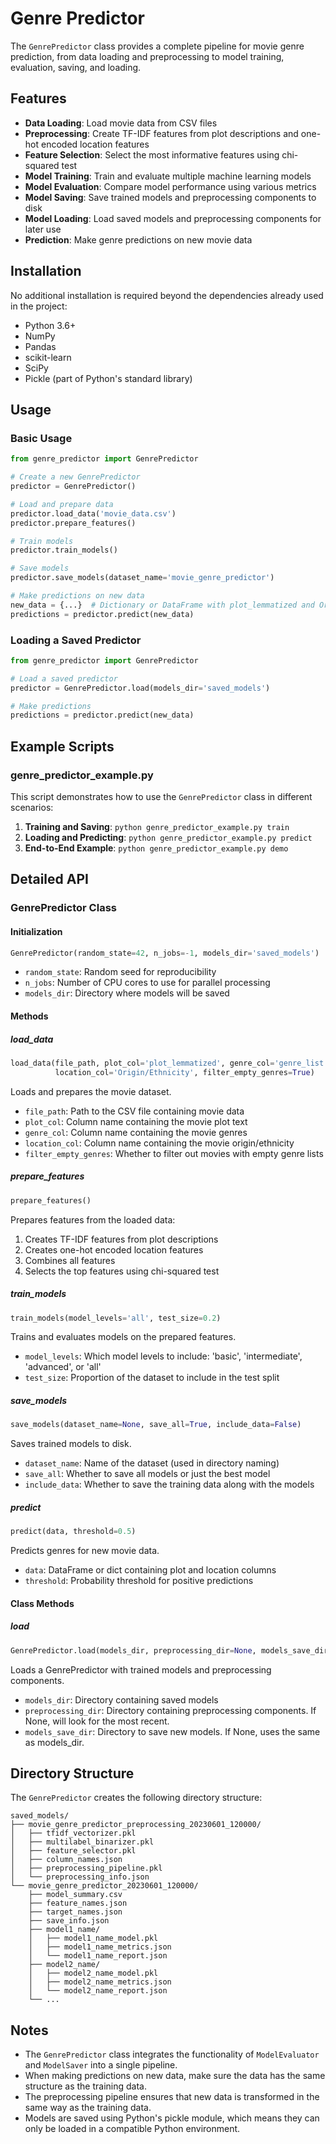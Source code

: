 # Genre Predictor

The `GenrePredictor` class provides a complete pipeline for movie genre prediction, from data loading and preprocessing to model training, evaluation, saving, and loading.

## Features

- **Data Loading**: Load movie data from CSV files
- **Preprocessing**: Create TF-IDF features from plot descriptions and one-hot encoded location features
- **Feature Selection**: Select the most informative features using chi-squared test
- **Model Training**: Train and evaluate multiple machine learning models
- **Model Evaluation**: Compare model performance using various metrics
- **Model Saving**: Save trained models and preprocessing components to disk
- **Model Loading**: Load saved models and preprocessing components for later use
- **Prediction**: Make genre predictions on new movie data

## Installation

No additional installation is required beyond the dependencies already used in the project:
- Python 3.6+
- NumPy
- Pandas
- scikit-learn
- SciPy
- Pickle (part of Python's standard library)

## Usage

### Basic Usage

```python
from genre_predictor import GenrePredictor

# Create a new GenrePredictor
predictor = GenrePredictor()

# Load and prepare data
predictor.load_data('movie_data.csv')
predictor.prepare_features()

# Train models
predictor.train_models()

# Save models
predictor.save_models(dataset_name='movie_genre_predictor')

# Make predictions on new data
new_data = {...}  # Dictionary or DataFrame with plot_lemmatized and Origin/Ethnicity columns
predictions = predictor.predict(new_data)
```

### Loading a Saved Predictor

```python
from genre_predictor import GenrePredictor

# Load a saved predictor
predictor = GenrePredictor.load(models_dir='saved_models')

# Make predictions
predictions = predictor.predict(new_data)
```

## Example Scripts

### genre_predictor_example.py

This script demonstrates how to use the `GenrePredictor` class in different scenarios:

1. **Training and Saving**: `python genre_predictor_example.py train`
2. **Loading and Predicting**: `python genre_predictor_example.py predict`
3. **End-to-End Example**: `python genre_predictor_example.py demo`

## Detailed API

### GenrePredictor Class

#### Initialization

```python
GenrePredictor(random_state=42, n_jobs=-1, models_dir='saved_models')
```

- `random_state`: Random seed for reproducibility
- `n_jobs`: Number of CPU cores to use for parallel processing
- `models_dir`: Directory where models will be saved

#### Methods

##### load_data

```python
load_data(file_path, plot_col='plot_lemmatized', genre_col='genre_list', 
          location_col='Origin/Ethnicity', filter_empty_genres=True)
```

Loads and prepares the movie dataset.

- `file_path`: Path to the CSV file containing movie data
- `plot_col`: Column name containing the movie plot text
- `genre_col`: Column name containing the movie genres
- `location_col`: Column name containing the movie origin/ethnicity
- `filter_empty_genres`: Whether to filter out movies with empty genre lists

##### prepare_features

```python
prepare_features()
```

Prepares features from the loaded data:
1. Creates TF-IDF features from plot descriptions
2. Creates one-hot encoded location features
3. Combines all features
4. Selects the top features using chi-squared test

##### train_models

```python
train_models(model_levels='all', test_size=0.2)
```

Trains and evaluates models on the prepared features.

- `model_levels`: Which model levels to include: 'basic', 'intermediate', 'advanced', or 'all'
- `test_size`: Proportion of the dataset to include in the test split

##### save_models

```python
save_models(dataset_name=None, save_all=True, include_data=False)
```

Saves trained models to disk.

- `dataset_name`: Name of the dataset (used in directory naming)
- `save_all`: Whether to save all models or just the best model
- `include_data`: Whether to save the training data along with the models

##### predict

```python
predict(data, threshold=0.5)
```

Predicts genres for new movie data.

- `data`: DataFrame or dict containing plot and location columns
- `threshold`: Probability threshold for positive predictions

#### Class Methods

##### load

```python
GenrePredictor.load(models_dir, preprocessing_dir=None, models_save_dir=None)
```

Loads a GenrePredictor with trained models and preprocessing components.

- `models_dir`: Directory containing saved models
- `preprocessing_dir`: Directory containing preprocessing components. If None, will look for the most recent.
- `models_save_dir`: Directory to save new models. If None, uses the same as models_dir.

## Directory Structure

The `GenrePredictor` creates the following directory structure:

```
saved_models/
├── movie_genre_predictor_preprocessing_20230601_120000/
│   ├── tfidf_vectorizer.pkl
│   ├── multilabel_binarizer.pkl
│   ├── feature_selector.pkl
│   ├── column_names.json
│   ├── preprocessing_pipeline.pkl
│   └── preprocessing_info.json
└── movie_genre_predictor_20230601_120000/
    ├── model_summary.csv
    ├── feature_names.json
    ├── target_names.json
    ├── save_info.json
    ├── model1_name/
    │   ├── model1_name_model.pkl
    │   ├── model1_name_metrics.json
    │   └── model1_name_report.json
    ├── model2_name/
    │   ├── model2_name_model.pkl
    │   ├── model2_name_metrics.json
    │   └── model2_name_report.json
    └── ...
```

## Notes

- The `GenrePredictor` class integrates the functionality of `ModelEvaluator` and `ModelSaver` into a single pipeline.
- When making predictions on new data, make sure the data has the same structure as the training data.
- The preprocessing pipeline ensures that new data is transformed in the same way as the training data.
- Models are saved using Python's pickle module, which means they can only be loaded in a compatible Python environment.
